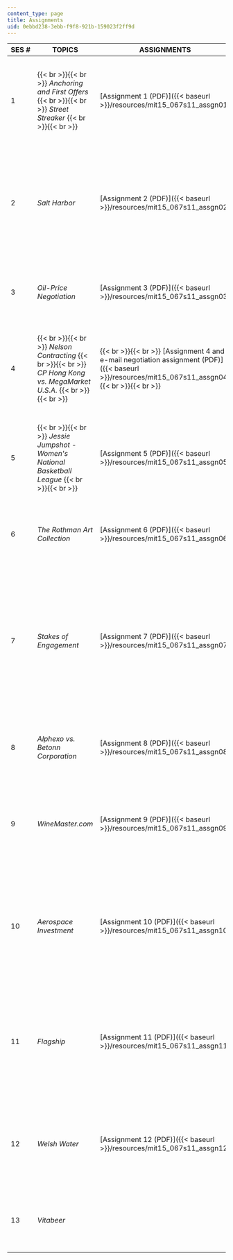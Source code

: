 ```yaml
---
content_type: page
title: Assignments
uid: 0ebbd238-3ebb-f9f8-921b-159023f2ff9d
---
```


| SES # | TOPICS | ASSIGNMENTS | ADDITIONAL MATERIALS | SURVEYS |
| --- | --- | --- | --- | --- |
| 1 |  {{< br >}}{{< br >}} _Anchoring and First Offers_ {{< br >}}{{< br >}} _Street Streaker_ {{< br >}}{{< br >}}  | [Assignment 1 (PDF)]({{< baseurl >}}/resources/mit15_067s11_assgn01) | &nbsp; |  {{< br >}}{{< br >}} [Alper-Raiffa Experiment (PDF)]({{< baseurl >}}/resources/mit15_067s11_cl1_al-ra_ex) {{< br >}}{{< br >}} [Street Streaker: Results (PDF)]({{< baseurl >}}/resources/mit15_067s11_cl1_st_str_re) {{< br >}}{{< br >}} [Template: Subjective Evaluation Survey (PDF)]({{< baseurl >}}/resources/mit15_067s11_cl1_tem-s_e_s) {{< br >}}{{< br >}}  |
| 2 | _Salt Harbor_ | [Assignment 2 (PDF)]({{< baseurl >}}/resources/mit15_067s11_assgn02) | &nbsp; |  {{< br >}}{{< br >}} [Salt Harbor: Preparation—Brims (PDF)]({{< baseurl >}}/resources/mit15_067s11_cl2_sa_h_pr-b) {{< br >}}{{< br >}} [Salt Harbor: Preparation—Easterly (PDF)]({{< baseurl >}}/resources/mit15_067s11_cl2_sa_h_pr-e) {{< br >}}{{< br >}} [Salt Harbor: Results (PDF)]({{< baseurl >}}/resources/mit15_067s11_cl2_sa_ha_re) {{< br >}}{{< br >}} [Salt Harbor: Subjective Evaluation (PDF)]({{< baseurl >}}/resources/mit15_067s11_cl2_sa_h_sb_e) {{< br >}}{{< br >}}  |
| 3 | _Oil-Price Negotiation_ | [Assignment 3 (PDF)]({{< baseurl >}}/resources/mit15_067s11_assgn03) |  {{< br >}}{{< br >}} [Oil pricing game instructions (PDF)]({{< baseurl >}}/resources/mit15_067s11_assgn03instru) {{< br >}}{{< br >}} [Prisoner's dilemma slides (PDF)]({{< baseurl >}}/resources/mit15_067s11_assgn03dilem) {{< br >}}{{< br >}}  |  {{< br >}}{{< br >}} [Alpert-Raiffa Experiment No. 2 (PDF)]({{< baseurl >}}/resources/mit15_067s11_cl3_al-r_ex2) {{< br >}}{{< br >}} [Oil Price Game: Results (PDF)]({{< baseurl >}}/resources/mit15_067s11_cl3_o_pr_g_re) {{< br >}}{{< br >}}  |
| 4 |  {{< br >}}{{< br >}} _Nelson Contracting_ {{< br >}}{{< br >}} _CP Hong Kong vs. MegaMarket U.S.A._ {{< br >}}{{< br >}}  |  {{< br >}}{{< br >}} [Assignment 4 and e-mail negotiation assignment (PDF)]({{< baseurl >}}/resources/mit15_067s11_assgn04) {{< br >}}{{< br >}}  | &nbsp; |   {{< br >}}{{< br >}} [Nelson vs. Amstore: Preparation (PDF)]({{< baseurl >}}/resources/mit15_067s11_cl4_nel_am_pr) {{< br >}}{{< br >}} [Nelson vs. Amstore: Results (PDF)]({{< baseurl >}}/resources/mit15_067s11_cl4_nel_am_re) {{< br >}}{{< br >}} [Nelson vs. Amstore: Subjective Evaluation (PDF)]({{< baseurl >}}/resources/mit15_067s11_cl4_nl_am_se) {{< br >}}{{< br >}}  |
| 5 |  {{< br >}}{{< br >}} _Jessie Jumpshot - Women's_ _National Basketball League_ {{< br >}}{{< br >}}  | [Assignment 5 (PDF)]({{< baseurl >}}/resources/mit15_067s11_assgn05) |  {{< br >}}{{< br >}} [Jessie Jumpshot instructions (PDF)]({{< baseurl >}}/resources/mit15_067s11_assgn05instru) {{< br >}}{{< br >}} [Jessie Jumpshot slides (PDF)]({{< baseurl >}}/resources/mit15_067s11_assgn05slides) {{< br >}}{{< br >}} [Jessie Jumpshot analysis (PDF)]({{< baseurl >}}/resources/mit15_067s11_assgn05analys) {{< br >}}{{< br >}}  |  {{< br >}}{{< br >}} [Jessie Jumpshot: Preparation (PDF)]({{< baseurl >}}/resources/mit15_067s11_cl5_je_jum_pr) {{< br >}}{{< br >}} [Jessie Jumpshot: Results (PDF)]({{< baseurl >}}/resources/mit15_067s11_cl5_je_jum_re) {{< br >}}{{< br >}} [Jessie Jumpshot: Subjective Evaluation (PDF)]({{< baseurl >}}/resources/mit15_067s11_cl5_je_jum_se) {{< br >}}{{< br >}}  |
| 6 | _The Rothman Art Collection_ | [Assignment 6 (PDF)]({{< baseurl >}}/resources/mit15_067s11_assgn06) |  {{< br >}}{{< br >}} [Simple excess (PDF)]({{< baseurl >}}/resources/mit15_067s11_assgn06excess) {{< br >}}{{< br >}} [Principles for fairness (PDF)]({{< baseurl >}}/resources/mit15_067s11_assgn06fairne) {{< br >}}{{< br >}}  | &nbsp; |
| 7 | _Stakes of Engagement_ | [Assignment 7 (PDF)]({{< baseurl >}}/resources/mit15_067s11_assgn07) | &nbsp; |  {{< br >}}{{< br >}} [The Stakes of Engagement: Preparation—Jacques Parker (PDF)]({{< baseurl >}}/resources/mit15_067s11_cl7_s_e_pr-jp) {{< br >}}{{< br >}} [The Stakes of Engagement: Preparation—Marlene Mayberry (PDF)]({{< baseurl >}}/resources/mit15_067s11_cl7_s_e_pr-mm) {{< br >}}{{< br >}} [The Stakes of Engagement: Results—Jacques Parker (PDF)]({{< baseurl >}}/resources/mit15_067s11_cl7_s_e_rejpr) {{< br >}}{{< br >}} [The Stakes of Engagement: Results—Marlene Mayberry (PDF)]({{< baseurl >}}/resources/mit15_067s11_cl7_s_e_re-mm) {{< br >}}{{< br >}}  |
| 8 | _Alphexo vs. Betonn Corporation_ | [Assignment 8 (PDF)]({{< baseurl >}}/resources/mit15_067s11_assgn08) | &nbsp; |  {{< br >}}{{< br >}} [Alphexo Betonn: Subjective Evaluation (PDF)]({{< baseurl >}}/resources/mit15_067s11_cl8_al_b_s_e) {{< br >}}{{< br >}} [Alphexo Betonn: Results (PDF)]({{< baseurl >}}/resources/mit15_067s11_cl8_al_b_re) {{< br >}}{{< br >}}  |
| 9 | _WineMaster.com_ | [Assignment 9 (PDF)]({{< baseurl >}}/resources/mit15_067s11_assgn09) | &nbsp; |  {{< br >}}{{< br >}} [Winemaster.com: Preparation (PDF)]({{< baseurl >}}/resources/mit15_067s11_cl9_w-com_prh) {{< br >}}{{< br >}} [Winemaster.com: Results (PDF)]({{< baseurl >}}/resources/mit15_067s11_cl9_w-com_re) {{< br >}}{{< br >}} [Winemaster.com: Subjective Evaluation (PDF)]({{< baseurl >}}/resources/mit15_067s11_cl9_w-com_s_e) {{< br >}}{{< br >}}  |
| 10 | _Aerospace Investment_ | [Assignment 10 (PDF)]({{< baseurl >}}/resources/mit15_067s11_assgn10) | &nbsp; |  {{< br >}}{{< br >}} [Aerospace Investment: Preparation—Founder (PDF)]({{< baseurl >}}/resources/mit15_067s11_cl10_ae_i_prf) {{< br >}}{{< br >}} [Aerospace Investment: Preparation—VC (PDF)]({{< baseurl >}}/resources/mit15_067s11_cl10_ae_i_prv) {{< br >}}{{< br >}} [Aerospace Investment: Results—Founder (PDF)]({{< baseurl >}}/resources/mit15_067s11_cl10_ae_i_ref) {{< br >}}{{< br >}} [Aerospace Investment: Results—VC (PDF)]({{< baseurl >}}/resources/mit15_067s11_cl10_ae_i_rev) {{< br >}}{{< br >}}  |
| 11 | _Flagship_ | [Assignment 11 (PDF)]({{< baseurl >}}/resources/mit15_067s11_assgn11) | [Flagship slides (PDF)]({{< baseurl >}}/resources/mit15_067s11_assgn11slides) |  {{< br >}}{{< br >}} [Flagship vs. Eureka: Preparation (PDF)]({{< baseurl >}}/resources/mit15_067s11_cl11_f_e_pr) {{< br >}}{{< br >}} [Flagship vs. Eureka: Results (PDF)]({{< baseurl >}}/resources/mit15_067s11_cl11_f_e_re) {{< br >}}{{< br >}} [Flagship vs. Eureka: Subjective Evaluation (PDF)]({{< baseurl >}}/resources/mit15_067s11_cl11_f_e_s_e) {{< br >}}{{< br >}} [Hong Kong vs. MegaMarket USA: Results (PDF)]({{< baseurl >}}/resources/mit15_067s11_cl11_hk_mu_re) {{< br >}}{{< br >}}  |
| 12 | _Welsh Water_ | [Assignment 12 (PDF)]({{< baseurl >}}/resources/mit15_067s11_assgn12) | &nbsp; |  {{< br >}}{{< br >}} [Welsh Water: Preparation (PDF)]({{< baseurl >}}/resources/mit15_067s11_cl12_w_w_pr) {{< br >}}{{< br >}} [Welsh Water: Results (PDF)]({{< baseurl >}}/resources/mit15_067s11_cl12_w_w_re) {{< br >}}{{< br >}} [Welsh Water: Subjective Evaluation (PDF)]({{< baseurl >}}/resources/mit15_067s11_cl12_w_w_s_e) {{< br >}}{{< br >}}  |
| 13 | _Vitabeer_ | &nbsp; |  {{< br >}}{{< br >}} [Vitabeer: Results (PDF)]({{< baseurl >}}/resources/mit15_067s11_cl13_vita_re) {{< br >}}{{< br >}} [Vitabeer: Subjective Evaluation (PDF)]({{< baseurl >}}/resources/mit15_067s11_cl13_vita_s_e) {{< br >}}{{< br >}}